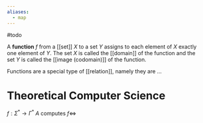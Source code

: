 ```yaml
---
aliases:
  - map
---
```


#todo 

A **function** $f$ from a [[set]] $X$ to a set $Y$ assigns to each element of $X$ exactly one element of $Y$. The set $X$ is called the [[domain]] of the function and the set $Y$ is called the [[image (codomain)]] of the function.

Functions are a special type of [[relation]], namely they are ...


# Theoretical Computer Science

$f:\Sigma^* \to \Gamma^*$
$A$ computes $f \iff$

